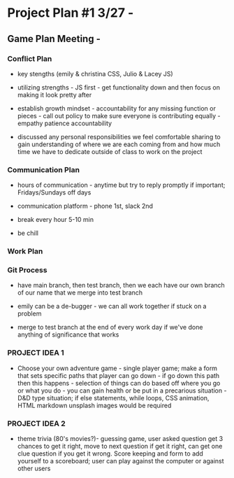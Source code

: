 # Project Plan #1 3/27 -

## Game Plan Meeting -

### Conflict Plan

- key stengths (emily & christina CSS, Julio & Lacey JS)

- utilizing strengths - JS first - get functionality down and then focus on making it look pretty after

- establish growth mindset - accountability for any missing function or pieces - call out policy to make sure everyone is contributing equally - empathy patience accountability

- discussed any personal responsibilities we feel comfortable sharing to gain understanding of where we are each coming from and how much time we have to dedicate outside of class to work on the project

### Communication Plan

- hours of communication - anytime but try to reply promptly if important; Fridays/Sundays off days

- communication platform - phone 1st, slack 2nd

- break every hour 5-10 min

- be chill

### Work Plan

### Git Process

- have main branch, then test branch, then we each have our own branch of our name that we merge into test branch

- emily can be a de-bugger - we can all work together if stuck on a problem

- merge to test branch at the end of every work day if we've done anything of significance that works

### PROJECT IDEA 1

- Choose your own adventure game - single player game; make a form that sets specific paths that player can go down - if go down this path then this happens - selection of things can do based off where you go or what you do - you can gain health or be put in a precarious situation -
D&D type situation; if else statements, while loops, CSS animation, HTML markdown unsplash images would be required

### PROJECT IDEA 2

- theme trivia (80's movies?)- guessing game, user asked question get 3 chances to get it right, move to next question if get it right, can get one clue question if you get it wrong. Score keeping and form to add yourself to a scoreboard; user can play against the computer or against other users
